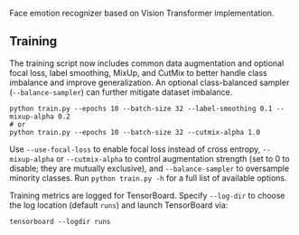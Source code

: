 Face emotion recognizer based on Vision Transformer implementation.

## Training

The training script now includes common data augmentation and optional
focal loss, label smoothing, MixUp, and CutMix to better handle class
imbalance and improve generalization. An optional class-balanced sampler
(`--balance-sampler`) can further mitigate dataset imbalance.

```
python train.py --epochs 10 --batch-size 32 --label-smoothing 0.1 --mixup-alpha 0.2
# or
python train.py --epochs 10 --batch-size 32 --cutmix-alpha 1.0
```

Use `--use-focal-loss` to enable focal loss instead of cross entropy,
`--mixup-alpha` or `--cutmix-alpha` to control augmentation strength
(set to 0 to disable; they are mutually exclusive), and `--balance-sampler`
to oversample minority classes. Run `python train.py -h` for a full list of
available options.

Training metrics are logged for TensorBoard. Specify `--log-dir` to
choose the log location (default `runs`) and launch TensorBoard via:

```
tensorboard --logdir runs
```
